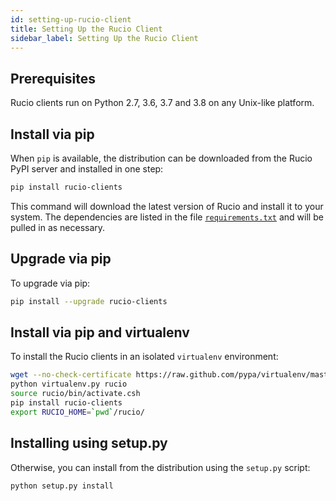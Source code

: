 ```yaml
---
id: setting-up-rucio-client
title: Setting Up the Rucio Client
sidebar_label: Setting Up the Rucio Client
---
```


## Prerequisites

Rucio clients run on Python 2.7, 3.6, 3.7 and 3.8 on any Unix-like
platform.

## Install via pip

When `pip` is available, the distribution can be downloaded from the
Rucio PyPI server and installed in one step:

```bash
pip install rucio-clients
```

This command will download the latest version of Rucio and install it to your
system. The dependencies are listed in the file
[`requirements.txt`](https://github.com/rucio/rucio/blob/master/requirements.txt)
and will be pulled in as necessary.

## Upgrade via pip

To upgrade via pip:

```bash
pip install --upgrade rucio-clients
```

## Install via pip and virtualenv

To install the Rucio clients in an isolated `virtualenv` environment:

```bash
wget --no-check-certificate https://raw.github.com/pypa/virtualenv/master/virtualenv.py
python virtualenv.py rucio
source rucio/bin/activate.csh
pip install rucio-clients
export RUCIO_HOME=`pwd`/rucio/
```

## Installing using setup.py

Otherwise, you can install from the distribution using the `setup.py`
script:

```bash
python setup.py install
```
